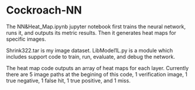 # Cockroach-NN
The NN&Heat_Map.ipynb jupyter notebook first trains the neural network, runs it, and outputs its metric results. Then it generates heat maps for specific images.

Shrink322.tar is my image dataset. LibModel1L.py is a module which includes support code to train, run, evaluate, and debug the network.

The heat map code outputs an array of heat maps for each layer. Currently there are 5 image paths at the begining of this code, 1 verification image, 1 true negative, 1 false hit, 1 true positive, and 1 miss. 
